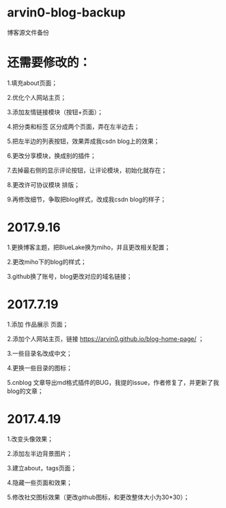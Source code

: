 # arvin0-blog-backup
博客源文件备份

# 还需要修改的：
1.填充about页面；

2.优化个人网站主页；

3.添加友情链接模块（按钮+页面）；

4.把分类和标签 区分成两个页面，弄在左半边去；

5.把左半边的列表按钮，效果弄成我csdn blog上的效果；

6.更改分享模块，换成别的插件；

7.去掉最右侧的显示评论按钮，让评论模块，初始化就存在；

8.更改许可协议模块 排版；

9.再修改细节，争取把blog样式，改成我csdn blog的样子；

# 2017.9.16
1.更换博客主题，把BlueLake换为miho，并且更改相关配置；

2.更改miho下的blog的样式；

3.github换了账号，blog更改对应的域名链接；

# 2017.7.19
1.添加 作品展示 页面；

2.添加个人网站主页，链接 https://arvin0.github.io/blog-home-page/ ；

3.一些目录名改成中文；

4.更换一些目录的图标；

5.cnblog 文章导出md格式插件的BUG，我提的issue，作者修复了，并更新了我blog的文章；

# 2017.4.19
1.改变头像效果；

2.添加左半边背景图片；

3.建立about，tags页面；

4.隐藏一些页面和效果；

5.修改社交图标效果（更改github图标，和更改整体大小为30*30）；


